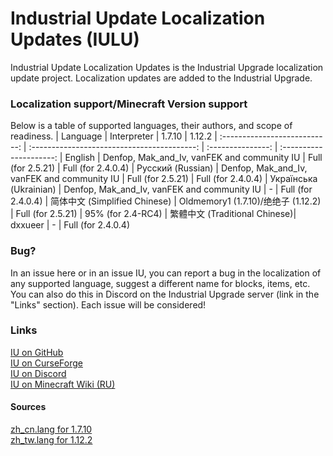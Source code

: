 # Industrial Update Localization Updates (IULU)
Industrial Update Localization Updates is the Industrial Upgrade localization update project. Localization updates are added to the Industrial Upgrade.

### Localization support/Minecraft Version support
Below is a table of supported languages, their authors, and scope of readiness.
| Language                      | Interpreter                                 | 1.7.10            | 1.12.2 
| :---------------------------: | :-----------------------------------------: | :---------------: | :---------------------:
| English                       | Denfop, Mak_and_Iv, vanFEK and community IU | Full (for 2.5.21) | Full (for 2.4.0.4)
| Русский (Russian)             | Denfop, Mak_and_Iv, vanFEK and community IU | Full (for 2.5.21) | Full (for 2.4.0.4)
| Українська (Ukrainian)        | Denfop, Mak_and_Iv, vanFEK and community IU | -                 | Full (for 2.4.0.4)
| 简体中文 (Simplified Chinese) | Oldmemory1 (1.7.10)/绝绝子 (1.12.2)          | Full (for 2.5.21) | 95% (for 2.4-RC4)
| 繁體中文 (Traditional Chinese)| dxxueer                                      | -                 | Full (for 2.4.0.4)

### Bug?
In an issue here or in an issue IU, you can report a bug in the localization of any supported language, suggest a different name for blocks, items, etc. You can also do this in Discord on the Industrial Upgrade server (link in the "Links" section). Each issue will be considered!

### Links
[IU on GitHub](https://github.com/ZelGimi/industrialupgrade "ZelGimi/industrialupgrade")<br>
[IU on CurseForge](https://www.curseforge.com/minecraft/mc-mods/industrial-upgrade "Industrial Upgrade")<br>
[IU on Discord](https://discord.gg/SP8DwcA "Industrial Upgrade")<br>
[IU on Minecraft Wiki (RU)](https://minecraft.fandom.com/ru/wiki/Industrial_Upgrade "Industrial Upgrade")

#### Sources
[zh_cn.lang for 1.7.10](https://github.com/Oldmemory1/Industrialupgrade1.7.10-chinese-translation "Oldmemory1/Industrialupgrade1.7.10-chinese-translation")<br>
[zh_tw.lang for 1.12.2](https://github.com/ZelGimi/industrialupgrade/issues/130 "Language Files of Traditional Chinese by dxxueer")

